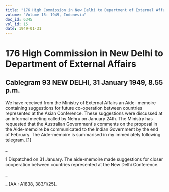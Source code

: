 ```yaml
---
title: "176 High Commission in New Delhi to Department of External Affairs"
volume: "Volume 15: 1949, Indonesia"
doc_id: 6345
vol_id: 15
date: 1949-01-31
---
```


# 176 High Commission in New Delhi to Department of External Affairs

## Cablegram 93 NEW DELHI, 31 January 1949, 8.55 p.m.

We have received from the Ministry of External Affairs an Aide- memoire containing suggestions for future co-operation between countries represented at the Asian Conference. These suggestions were discussed at an informal meeting called by Nehru on January 24th. The Ministry has requested that the Australian Government's comments on the proposal in the Aide-memoire be communicated to the Indian Government by the end of February. The Aide-memoire is summarised in my immediately following telegram. [1]

_

1 Dispatched on 31 January. The aide-memoire made suggestions for closer cooperation between countries represented at the New Delhi Conference.

_

_ [AA : A1838, 383/1/25]_
